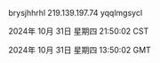 brysjhhrhl 219.139.197.74 yqqlmgsycl

2024年 10月 31日 星期四 21:50:02 CST

2024年 10月 31日 星期四 13:50:02 GMT
